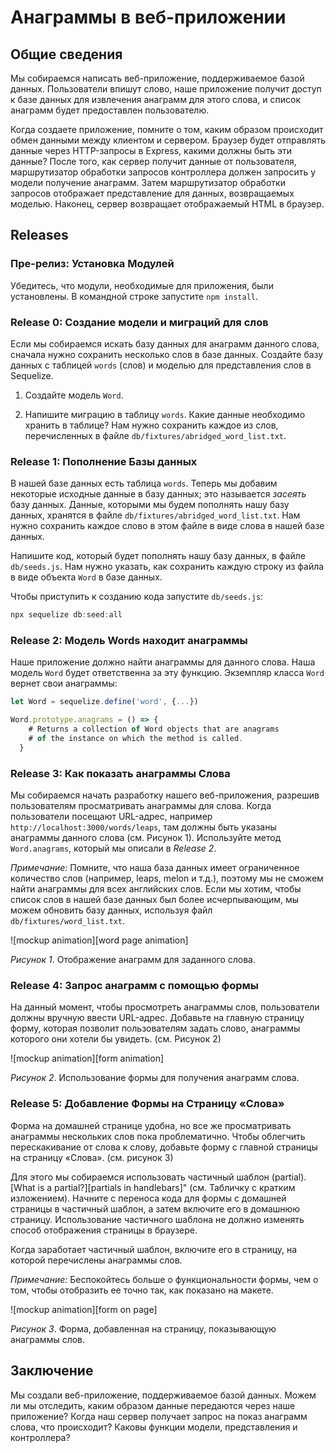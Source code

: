 # Анаграммы в веб-приложении

## Общие сведения
Мы собираемся написать веб-приложение, поддерживаемое базой данных. Пользователи впишут слово, наше приложение получит доступ к базе данных для извлечения анаграмм для этого слова, и список анаграмм будет предоставлен пользователю.

Когда создаете приложение, помните о том, каким образом происходит обмен данными между клиентом и сервером. Браузер будет отправлять данные через HTTP-запросы в Express, какими должны быть эти данные? После того, как сервер получит данные от пользователя, маршрутизатор обработки запросов контроллера должен запросить у модели получение анаграмм. Затем маршрутизатор обработки запросов отображает представление для данных, возвращаемых моделью. Наконец, сервер возвращает отображаемый HTML в браузер. 


## Releases
### Пре-релиз: Установка Модулей
Убедитесь, что модули, необходимые для приложения, были установлены. В командной строке запустите `npm install`.

### Release 0: Создание модели и миграций для слов
Если мы собираемся искать базу данных для анаграмм данного слова, сначала нужно сохранить несколько слов в базе данных. Создайте базу данных с таблицей `words` (слов) и моделью для представления слов в Sequelize.


1. Создайте модель `Word`.

2. Напишите миграцию в таблицу `words`. Какие данные необходимо хранить в таблице? Нам нужно сохранить каждое из слов, перечисленных в файле `db/fixtures/abridged_word_list.txt`.


### Release 1: Пополнение Базы данных
В нашей базе данных есть таблица `words`. Теперь мы добавим некоторые исходные данные в базу данных; это называется *засеять* базу данных. Данные, которыми мы будем пополнять нашу базу данных, хранятся в файле `db/fixtures/abridged_word_list.txt`. Нам нужно сохранить каждое слово в этом файле в виде слова в нашей базе данных. 

Напишите код, который будет пополнять нашу базу данных, в файле `db/seeds.js`. Нам нужно указать, как сохранить каждую строку из файла в виде объекта `Word` в базе данных.

Чтобы приступить к созданию кода запустите `db/seeds.js`:

```js
npx sequelize db:seed:all
```

### Release 2: Модель Words находит анаграммы
Наше приложение должно найти анаграммы для данного слова. Наша модель `Word`  будет ответственна за эту функцию. Экземпляр класса `Word` вернет свои анаграммы:

```js
let Word = sequelize.define('word', {...})

Word.prototype.anagrams = () => {
    # Returns a collection of Word objects that are anagrams
    # of the instance on which the method is called.
  }

```


### Release 3: Как показать анаграммы Слова
Мы собираемся начать разработку нашего веб-приложения, разрешив пользователям просматривать анаграммы для слова. Когда пользователи посещают URL-адрес, например `http://localhost:3000/words/leaps`, там должны быть указаны анаграммы данного слова (см. Рисунок 1). Используйте метод `Word.anagrams`, который мы описали в *Release 2*. 

*Примечание:* Помните, что наша база данных имеет ограниченное количество слов (например, leaps, melon и т.д.), поэтому мы не сможем найти анаграммы для всех английских слов. Если мы хотим, чтобы список слов в нашей базе данных был более исчерпывающим, мы можем обновить базу данных, используя файл `db/fixtures/word_list.txt`.

![mockup animation][word page animation]

*Рисунок 1*.  Отображение анаграмм для заданного слова.


### Release 4: Запрос анаграмм с помощью формы
На данный момент, чтобы просмотреть анаграммы слов, пользователи должны вручную ввести URL-адрес. Добавьте на главную страницу форму, которая позволит пользователям задать слово, анаграммы которого они хотели бы увидеть. (см. Рисунок 2)

![mockup animation][form animation]

*Рисунок 2*.  Использование формы для получения анаграмм слова. 


### Release 5: Добавление Формы на Страницу «Слова»
Форма на домашней странице удобна, но все же просматривать анаграммы нескольких слов пока проблематично. Чтобы облегчить перескакивание от слова к слову, добавьте форму с главной страницы на страницу «Слова». (см. рисунок 3)

Для этого мы собираемся использовать частичный шаблон (partial). [What is a partial?][partials in handlebars]" (см. Табличку с кратким изложением). Начните с переноса кода для формы с домашней страницы в частичный шаблон, а затем включите его в  домашнюю страницу. Использование частичного шаблона не должно изменять способ отображения страницы в браузере.

Когда заработает частичный шаблон, включите его в страницу, на которой перечислены анаграммы слов.

*Примечание:* Беспокойтесь больше о функциональности формы, чем о том, чтобы отобразить ее точно так, как показано на макете.

![mockup animation][form on page]

*Рисунок 3*.  Форма, добавленная на страницу, показывающую анаграммы слов.

## Заключение
Мы создали веб-приложение, поддерживаемое базой данных. Можем ли мы отследить, каким образом данные передаются через наше приложение? Когда наш сервер получает запрос на показ анаграмм слова, что происходит? Каковы функции модели, представления и контроллера?


<!-- 
[create_table]: http://api.rubyonrails.org/classes/ActiveRecord/ConnectionAdapters/SchemaStatements.html#method-i-create_table
[form animation]: readme-assets/form-animation.gif
[form on page]: readme-assets/form-on-page.gif
[word page animation]: readme-assets/word-page-animation.gif
[partials in handlebars]: https://www.learnhowtoprogram.com/lessons/partials-in-sinatra#cheat-sheet
[sinatra_partials]: http://www.sinatrarb.com/faq.html#partials -->

